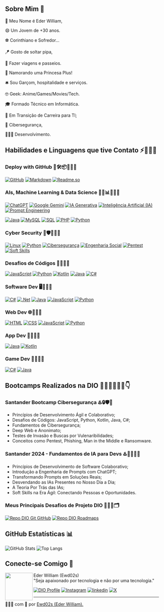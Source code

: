 ## Sobre Mim 💬
👋 Meu Nome é Eder William,

😄 Um Jovem de +30 anos.

⚽ Corinthiano e Sofredor...

🪁 Gosto de soltar pipa,

🎒 Fazer viagens e passeios.

💍 Namorando uma Princesa Plus!

🛎️ Sou Garçom, hospitalidade e serviços.

🤓 Geek: Anime/Games/Movies/Tech.

🎓 Formado Técnico em Informática.

🌱 Em Transição de Carreira para TI;

🔐 Cibersegurança,

👨🏾‍💻 Desenvolvimento.

## Habilidades e Linguagens que tive Contato ⚡👨🏾‍💻
### Deploy with GitHub 🚀🛠️📦👨🏾‍💻
[![GitHub](https://img.shields.io/badge/GitHub-000?style=for-the-badge&logo=github)](https://docs.github.com/)
[![Markdown](https://img.shields.io/badge/Markdown-000?style=for-the-badge&logo=Markdown)](https://www.markdownguide.org/)
[![Readme.so](https://img.shields.io/badge/Readme-000?style=for-the-badge&logo=Readme)](https://readme.so/pt)
### AIs, Machine Learning & Data Science 🤖🦾📊👨🏾‍💻
[![ChatGPT](https://img.shields.io/badge/ChatGPT-000?style=for-the-badge&logo=OpenAI)](https://openai.com/chatgpt/) 
[![Google Gemini](https://img.shields.io/badge/Google_Gemini-000?style=for-the-badge&logo=GoogleGemini)](https://gemini.google.com)
[![IA Generativa](https://img.shields.io/badge/IA%20Generativa-000?style=for-the-badge&logo=GenerativeAI)]()
[![Inteligência Artificial (IA)](https://img.shields.io/badge/Inteligência%20Artificial-000?style=for-the-badge&logo=AI)]()
[![Prompt Engineering](https://img.shields.io/badge/Prompt%20Engineering-000?style=for-the-badge&logo=Engineering)]()

[![Java](https://img.shields.io/badge/java-%23000?style=for-the-badge&logo=openjdk)](https://www.java.com/pt-BR/download/manual.jsp)
[![MySQL](https://img.shields.io/badge/MySQL-000?style=for-the-badge&logo=MySQL)](https://www.python.org/)
[![SQL](https://img.shields.io/badge/SQL-000?style=for-the-badge&logo=SQL)](https://kotlinlang.org/) 
[![PHP](https://img.shields.io/badge/PHP-000?style=for-the-badge&logo=PHP)](https://www.php.net/)
[![Python](https://img.shields.io/badge/Python-000?style=for-the-badge&logo=Python)](https://www.python.org/)
### Cyber Security 🔐🛡️👨🏾‍💻
[![Linux](https://img.shields.io/badge/Linux-000?style=for-the-badge&logo=Linux)](https://www.linux.org/) 
[![Python](https://img.shields.io/badge/Python-000?style=for-the-badge&logo=Python)](https://www.python.org/) 
[![Cibersegurança](https://img.shields.io/badge/Cibersegurança-000?style=for-the-badge&logo=cybersecurity)]()
[![Engenharia Social](https://img.shields.io/badge/Engenharia%20Social-000?style=for-the-badge&logo=SocialEngineering)]()
[![Pentest](https://img.shields.io/badge/Pentest-000?style=for-the-badge&logo=penetration_test)]()
[![Soft Skills](https://img.shields.io/badge/Soft%20Skill-000?style=for-the-badge&logo=Soft%20Skill)]()
### Desafios de Códigos 🎯👨🏾‍💻
[![JavaScript](https://img.shields.io/badge/JavaScript-000?style=for-the-badge&logo=JavaScript)](https://developer.mozilla.org/pt-BR/docs/Web/JavaScript)
[![Python](https://img.shields.io/badge/Python-000?style=for-the-badge&logo=Python)](https://www.python.org/) 
[![Kotlin](https://img.shields.io/badge/Kotlin-000?style=for-the-badge&logo=Kotlin)](https://kotlinlang.org/)
[![Java](https://img.shields.io/badge/java-%23000?style=for-the-badge&logo=openjdk)](https://www.java.com/pt-BR/download/manual.jsp)
[![C#](https://img.shields.io/badge/C%23-000?style=for-the-badge&logo=c-sharp)](https://learn.microsoft.com/pt-br/dotnet/csharp/)
### Software Dev 🖥️👨🏾‍💻
[![C#](https://img.shields.io/badge/C%23-000?style=for-the-badge&logo=c-sharp)](https://learn.microsoft.com/pt-br/dotnet/csharp/)
[![.Net](https://img.shields.io/badge/dotNet-000?style=for-the-badge&logo=DotNet)](https://learn.microsoft.com/en-us/dotnet/)
[![Java](https://img.shields.io/badge/java-%23000?style=for-the-badge&logo=openjdk)](https://www.java.com/pt-BR/download/manual.jsp)
[![JavaScript](https://img.shields.io/badge/JavaScript-000?style=for-the-badge&logo=JavaScript)](https://developer.mozilla.org/pt-BR/docs/Web/JavaScript)
[![Python](https://img.shields.io/badge/Python-000?style=for-the-badge&logo=Python)](https://www.python.org/)
### Web Dev 🌐👨🏾‍💻
[![HTML](https://img.shields.io/badge/HTML-000?style=for-the-badge&logo=HTML5)](https://developer.mozilla.org/pt-BR/docs/Web/HTML)
[![CSS](https://img.shields.io/badge/CSS-000?style=for-the-badge&logo=CSS3)](https://developer.mozilla.org/pt-BR/docs/Web/CSS)
[![JavaScript](https://img.shields.io/badge/JS-000?style=for-the-badge&logo=JavaScript)](https://developer.mozilla.org/pt-BR/docs/Web/JavaScript)
[![Python](https://img.shields.io/badge/Python-000?style=for-the-badge&logo=Python)](https://www.python.org/)
### App Dev 📱👨🏾‍💻
[![Java](https://img.shields.io/badge/java-%23000?style=for-the-badge&logo=openjdk)](https://www.java.com/pt-BR/download/manual.jsp)
[![Kotlin](https://img.shields.io/badge/Kotlin-000?style=for-the-badge&logo=Kotlin)](https://kotlinlang.org/)
### Game Dev 👾👨🏾‍💻
[![C#](https://img.shields.io/badge/C%23-000?style=for-the-badge&logo=c-sharp)](https://learn.microsoft.com/pt-br/dotnet/csharp/)
[![Java](https://img.shields.io/badge/java-%23000?style=for-the-badge&logo=openjdk)](https://www.java.com/pt-BR/download/manual.jsp)

## Bootcamps Realizados na DIO 🧑🏾‍💻👨🏾‍💻👇
### Santander Bootcamp Cibersegurança ♨️🔒🛡️🐧
- Princípios de Desenvolvimento Ágil e Colaborativo;
- Desafios de Códigos: JavaScript, Python, Kotlin, Java, C#;
- Fundamentos de Cibersegurança;
- Deep Web e Anonimato; 
- Testes de Invasão e Buscas por Vulenaribilidades;
- Conceitos como Pentest, Phishing, Man in the Middle e Ransomware.
### Santander 2024 - Fundamentos de IA para Devs ♨️🤖🧑🏾‍💻
- Princípios de Desenvolvimento de Software Colaborativo;
- Introdução a Engenharia de Prompts com ChatGPT;
- Transformando Prompts em Soluções Reais;
- Desvendando as IAs Presentes no Nosso Dia a Dia;
- A Teoria Por Trás das IAs;
- Soft Skills na Era Ágil: Conectando Pessoas e Oportunidades.
### Meus Principais Desafios de Projeto DIO 🧑🏾‍💻🗂
[![Repo DIO Git GitHub](https://github-readme-stats.vercel.app/api/pin/?username=elidianaandrade&repo=dio-lab-open-source&bg_color=000&border_color=30A3DC&show_icons=true&icon_color=30A3DC&title_color=E94D5F&text_color=FFF)](https://github.com/elidianaandrade/dio-lab-open-source)
[![Repo DIO Roadmaps](https://github-readme-stats.vercel.app/api/pin/?username=digitalinnovationone&repo=roadmaps&bg_color=000&border_color=30A3DC&show_icons=true&icon_color=30A3DC&title_color=E94D5F&text_color=FFF)](https://github.com/digitalinnovationone/roadmaps)

## GitHub Estatísticas 📊
![GitHub Stats](https://github-readme-stats.vercel.app/api?username=ewd02s&theme=transparent&bg_color=000&border_color=30A3DC&show_icons=true&icon_color=30A3DC&title_color=E94D5F&text_color=FFF)
![Top Langs](https://github-readme-stats-git-masterrstaa-rickstaa.vercel.app/api/top-langs/?username=ewd02s&layout=compact&bg_color=000&border_color=30A3DC&title_color=E94D5F&text_color=FFF)

## Conecte-se Comigo 📲
<p>
    <img 
      align=left 
      margin=15 
      width=90 
      src="https://avatars.githubusercontent.com/u/93952508?v=4"
    />
Eder William (Ewd02s)<br>
"Seja apaixonado por tecnologia e não por uma tecnologia."

[![DIO Profile](https://img.shields.io/badge/Perfil%20na%20DIO-000?style=for-the-badge)](https://web.dio.me/users/Ewd02s/)
[![Instagram](https://img.shields.io/badge/instagram-000?style=for-the-badge&logo=instagram)](https://www.instagram.com/ewd02s/)
[![linkedin](https://img.shields.io/badge/linkedin-000?style=for-the-badge&logo=linkedin)](https://www.linkedin.com/in/ewd02s/)
[![X](https://img.shields.io/badge/Twitter-000?style=for-the-badge&logo=X)](https://twitter.com/ewd02s)

---

👨🏾‍💻 com 💜 por [Ewd02s (Eder William).](https://github.com/ewd02s)
